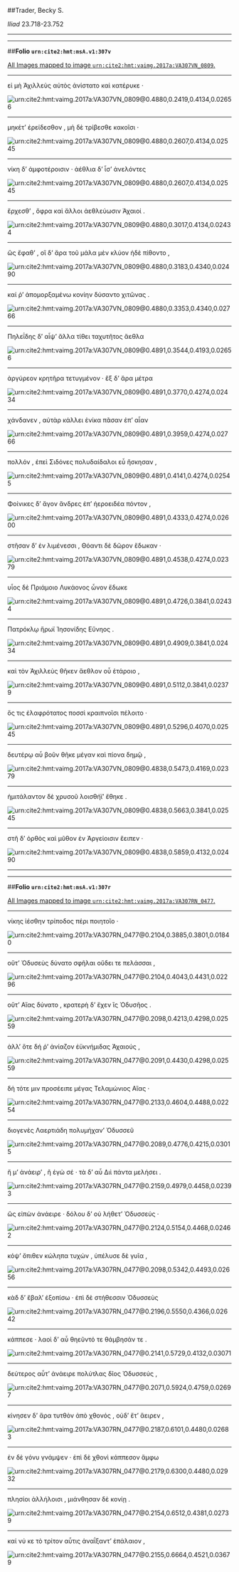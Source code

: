 ##Trader, Becky S.

*Iliad* 23.718-23.752

---

---

##**Folio `urn:cite2:hmt:msA.v1:307v`**



[All Images mapped to image `urn:cite2:hmt:vaimg.2017a:VA307VN_0809`.](http://www.homermultitext.org/ict2/index.html?urn=urn:cite2:hmt:vaimg.2017a:VA307VN_0809@0.4880,0.2419,0.4134,0.02656&urn=urn:cite2:hmt:vaimg.2017a:VA307VN_0809@0.4880,0.2607,0.4134,0.02545&urn=urn:cite2:hmt:vaimg.2017a:VA307VN_0809@0.4880,0.2607,0.4134,0.02545&urn=urn:cite2:hmt:vaimg.2017a:VA307VN_0809@0.4880,0.3017,0.4134,0.02434&urn=urn:cite2:hmt:vaimg.2017a:VA307VN_0809@0.4880,0.3183,0.4340,0.02490&urn=urn:cite2:hmt:vaimg.2017a:VA307VN_0809@0.4880,0.3353,0.4340,0.02766&urn=urn:cite2:hmt:vaimg.2017a:VA307VN_0809@0.4891,0.3544,0.4193,0.02656&urn=urn:cite2:hmt:vaimg.2017a:VA307VN_0809@0.4891,0.3770,0.4274,0.02434&urn=urn:cite2:hmt:vaimg.2017a:VA307VN_0809@0.4891,0.3959,0.4274,0.02766&urn=urn:cite2:hmt:vaimg.2017a:VA307VN_0809@0.4891,0.4141,0.4274,0.02545&urn=urn:cite2:hmt:vaimg.2017a:VA307VN_0809@0.4891,0.4333,0.4274,0.02600&urn=urn:cite2:hmt:vaimg.2017a:VA307VN_0809@0.4891,0.4538,0.4274,0.02379&urn=urn:cite2:hmt:vaimg.2017a:VA307VN_0809@0.4891,0.4726,0.3841,0.02434&urn=urn:cite2:hmt:vaimg.2017a:VA307VN_0809@0.4891,0.4909,0.3841,0.02434&urn=urn:cite2:hmt:vaimg.2017a:VA307VN_0809@0.4891,0.5112,0.3841,0.02379&urn=urn:cite2:hmt:vaimg.2017a:VA307VN_0809@0.4891,0.5296,0.4070,0.02545&urn=urn:cite2:hmt:vaimg.2017a:VA307VN_0809@0.4838,0.5473,0.4169,0.02379&urn=urn:cite2:hmt:vaimg.2017a:VA307VN_0809@0.4838,0.5663,0.3841,0.02545&urn=urn:cite2:hmt:vaimg.2017a:VA307VN_0809@0.4838,0.5859,0.4132,0.02490)

---- 

 εἰ μὴ Ἀχιλλεὺς αὐτὸς ἀνίστατο καὶ κατέρυκε ·

![urn:cite2:hmt:vaimg.2017a:VA307VN_0809@0.4880,0.2419,0.4134,0.02656](http://beta.hpcc.uh.edu/scs/image/500/500/urn:cite2:hmt:vaimg.2017a:VA307VN_0809@0.4880,0.2419,0.4134,0.02656)

---- 

 μηκέτʼ ἐρείδεσθον , μὴ δὲ τρίβεσθε κακοῖσι ·

![urn:cite2:hmt:vaimg.2017a:VA307VN_0809@0.4880,0.2607,0.4134,0.02545](http://beta.hpcc.uh.edu/scs/image/500/500/urn:cite2:hmt:vaimg.2017a:VA307VN_0809@0.4880,0.2607,0.4134,0.02545)

---- 

 νίκη δʼ ἀμφοτέροισιν · ἀέθλια δʼ ἶσʼ ἀνελόντες

![urn:cite2:hmt:vaimg.2017a:VA307VN_0809@0.4880,0.2607,0.4134,0.02545](http://beta.hpcc.uh.edu/scs/image/500/500/urn:cite2:hmt:vaimg.2017a:VA307VN_0809@0.4880,0.2607,0.4134,0.02545)

---- 

 ἔρχεσθʼ , ὄφρα καὶ ἄλλοι ἀεθλεύωσιν Ἀχαιοί .

![urn:cite2:hmt:vaimg.2017a:VA307VN_0809@0.4880,0.3017,0.4134,0.02434](http://beta.hpcc.uh.edu/scs/image/500/500/urn:cite2:hmt:vaimg.2017a:VA307VN_0809@0.4880,0.3017,0.4134,0.02434)

---- 

 ὣς ἔφαθʼ , οἳ δʼ ἄρα τοῦ μάλα μὲν κλύον ἠδὲ πίθοντο ,

![urn:cite2:hmt:vaimg.2017a:VA307VN_0809@0.4880,0.3183,0.4340,0.02490](http://beta.hpcc.uh.edu/scs/image/500/500/urn:cite2:hmt:vaimg.2017a:VA307VN_0809@0.4880,0.3183,0.4340,0.02490)

---- 

 καί ῥʼ ἀπομορξαμένω κονίην δύσαντο χιτῶνας .

![urn:cite2:hmt:vaimg.2017a:VA307VN_0809@0.4880,0.3353,0.4340,0.02766](http://beta.hpcc.uh.edu/scs/image/500/500/urn:cite2:hmt:vaimg.2017a:VA307VN_0809@0.4880,0.3353,0.4340,0.02766)

---- 

 Πηλεΐδης δʼ αἶψʼ ἄλλα τίθει ταχυτῆτος ἄεθλα

![urn:cite2:hmt:vaimg.2017a:VA307VN_0809@0.4891,0.3544,0.4193,0.02656](http://beta.hpcc.uh.edu/scs/image/500/500/urn:cite2:hmt:vaimg.2017a:VA307VN_0809@0.4891,0.3544,0.4193,0.02656)

---- 

 ἀργύρεον κρητῆρα τετυγμένον · ἓξ δʼ ἄρα μέτρα

![urn:cite2:hmt:vaimg.2017a:VA307VN_0809@0.4891,0.3770,0.4274,0.02434](http://beta.hpcc.uh.edu/scs/image/500/500/urn:cite2:hmt:vaimg.2017a:VA307VN_0809@0.4891,0.3770,0.4274,0.02434)

---- 

 χάνδανεν , αὐτὰρ κάλλει ἐνίκα πᾶσαν ἐπʼ αἶαν

![urn:cite2:hmt:vaimg.2017a:VA307VN_0809@0.4891,0.3959,0.4274,0.02766](http://beta.hpcc.uh.edu/scs/image/500/500/urn:cite2:hmt:vaimg.2017a:VA307VN_0809@0.4891,0.3959,0.4274,0.02766)

---- 

 πολλόν , ἐπεὶ Σιδόνες πολυδαίδαλοι εὖ ἤσκησαν ,

![urn:cite2:hmt:vaimg.2017a:VA307VN_0809@0.4891,0.4141,0.4274,0.02545](http://beta.hpcc.uh.edu/scs/image/500/500/urn:cite2:hmt:vaimg.2017a:VA307VN_0809@0.4891,0.4141,0.4274,0.02545)

---- 

 Φοίνικες δʼ ἄγον ἄνδρες ἐπʼ ἠεροειδέα πόντον ,

![urn:cite2:hmt:vaimg.2017a:VA307VN_0809@0.4891,0.4333,0.4274,0.02600](http://beta.hpcc.uh.edu/scs/image/500/500/urn:cite2:hmt:vaimg.2017a:VA307VN_0809@0.4891,0.4333,0.4274,0.02600)

---- 

 στῆσαν δʼ ἐν λιμένεσσι , Θόαντι δὲ δῶρον ἔδωκαν ·

![urn:cite2:hmt:vaimg.2017a:VA307VN_0809@0.4891,0.4538,0.4274,0.02379](http://beta.hpcc.uh.edu/scs/image/500/500/urn:cite2:hmt:vaimg.2017a:VA307VN_0809@0.4891,0.4538,0.4274,0.02379)

---- 

 υἷος δὲ Πριάμοιο Λυκάονος ὦνον ἔδωκε

![urn:cite2:hmt:vaimg.2017a:VA307VN_0809@0.4891,0.4726,0.3841,0.02434](http://beta.hpcc.uh.edu/scs/image/500/500/urn:cite2:hmt:vaimg.2017a:VA307VN_0809@0.4891,0.4726,0.3841,0.02434)

---- 

 Πατρόκλῳ ἥρωϊ Ἰησονίδης Εὔνηος .

![urn:cite2:hmt:vaimg.2017a:VA307VN_0809@0.4891,0.4909,0.3841,0.02434](http://beta.hpcc.uh.edu/scs/image/500/500/urn:cite2:hmt:vaimg.2017a:VA307VN_0809@0.4891,0.4909,0.3841,0.02434)

---- 

 καὶ τὸν Ἀχιλλεὺς θῆκεν ἄεθλον οὗ ἑτάροιο ,

![urn:cite2:hmt:vaimg.2017a:VA307VN_0809@0.4891,0.5112,0.3841,0.02379](http://beta.hpcc.uh.edu/scs/image/500/500/urn:cite2:hmt:vaimg.2017a:VA307VN_0809@0.4891,0.5112,0.3841,0.02379)

---- 

 ὅς τις ἐλαφρότατος ποσσὶ κραιπνοῖσι πέλοιτο ·

![urn:cite2:hmt:vaimg.2017a:VA307VN_0809@0.4891,0.5296,0.4070,0.02545](http://beta.hpcc.uh.edu/scs/image/500/500/urn:cite2:hmt:vaimg.2017a:VA307VN_0809@0.4891,0.5296,0.4070,0.02545)

---- 

 δευτέρῳ αὖ βοῦν θῆκε μέγαν καὶ πίονα δημῷ ,

![urn:cite2:hmt:vaimg.2017a:VA307VN_0809@0.4838,0.5473,0.4169,0.02379](http://beta.hpcc.uh.edu/scs/image/500/500/urn:cite2:hmt:vaimg.2017a:VA307VN_0809@0.4838,0.5473,0.4169,0.02379)

---- 

 ἡμιτάλαντον δὲ χρυσοῦ λοισθήϊʼ ἔθηκε .

![urn:cite2:hmt:vaimg.2017a:VA307VN_0809@0.4838,0.5663,0.3841,0.02545](http://beta.hpcc.uh.edu/scs/image/500/500/urn:cite2:hmt:vaimg.2017a:VA307VN_0809@0.4838,0.5663,0.3841,0.02545)

---- 

 στῆ δʼ ὀρθὸς καὶ μῦθον ἐν Ἀργείοισιν ἔειπεν ·

![urn:cite2:hmt:vaimg.2017a:VA307VN_0809@0.4838,0.5859,0.4132,0.02490](http://beta.hpcc.uh.edu/scs/image/500/500/urn:cite2:hmt:vaimg.2017a:VA307VN_0809@0.4838,0.5859,0.4132,0.02490)

---

---

##**Folio `urn:cite2:hmt:msA.v1:307r`**



[All Images mapped to image `urn:cite2:hmt:vaimg.2017a:VA307RN_0477`.](http://www.homermultitext.org/ict2/index.html?urn=urn:cite2:hmt:vaimg.2017a:VA307RN_0477@0.2104,0.3885,0.3801,0.01840&urn=urn:cite2:hmt:vaimg.2017a:VA307RN_0477@0.2104,0.4043,0.4431,0.02296&urn=urn:cite2:hmt:vaimg.2017a:VA307RN_0477@0.2098,0.4213,0.4298,0.02559&urn=urn:cite2:hmt:vaimg.2017a:VA307RN_0477@0.2091,0.4430,0.4298,0.02559&urn=urn:cite2:hmt:vaimg.2017a:VA307RN_0477@0.2133,0.4604,0.4488,0.02254&urn=urn:cite2:hmt:vaimg.2017a:VA307RN_0477@0.2089,0.4776,0.4215,0.03015&urn=urn:cite2:hmt:vaimg.2017a:VA307RN_0477@0.2159,0.4979,0.4458,0.02393&urn=urn:cite2:hmt:vaimg.2017a:VA307RN_0477@0.2124,0.5154,0.4468,0.02462&urn=urn:cite2:hmt:vaimg.2017a:VA307RN_0477@0.2098,0.5342,0.4493,0.02656&urn=urn:cite2:hmt:vaimg.2017a:VA307RN_0477@0.2196,0.5550,0.4366,0.02642&urn=urn:cite2:hmt:vaimg.2017a:VA307RN_0477@0.2141,0.5729,0.4132,0.03071&urn=urn:cite2:hmt:vaimg.2017a:VA307RN_0477@0.2071,0.5924,0.4759,0.02697&urn=urn:cite2:hmt:vaimg.2017a:VA307RN_0477@0.2187,0.6101,0.4480,0.02683&urn=urn:cite2:hmt:vaimg.2017a:VA307RN_0477@0.2179,0.6300,0.4480,0.02932&urn=urn:cite2:hmt:vaimg.2017a:VA307RN_0477@0.2154,0.6512,0.4381,0.02739&urn=urn:cite2:hmt:vaimg.2017a:VA307RN_0477@0.2155,0.6664,0.4521,0.03679)

---- 

 νίκης ἱέσθην τρίποδος πέρι ποιητοῖο ·

![urn:cite2:hmt:vaimg.2017a:VA307RN_0477@0.2104,0.3885,0.3801,0.01840](http://beta.hpcc.uh.edu/scs/image/500/500/urn:cite2:hmt:vaimg.2017a:VA307RN_0477@0.2104,0.3885,0.3801,0.01840)

---- 

 οὔτʼ Ὀδυσεὺς δύνατο σφῆλαι οὔδει τε πελάσσαι ,

![urn:cite2:hmt:vaimg.2017a:VA307RN_0477@0.2104,0.4043,0.4431,0.02296](http://beta.hpcc.uh.edu/scs/image/500/500/urn:cite2:hmt:vaimg.2017a:VA307RN_0477@0.2104,0.4043,0.4431,0.02296)

---- 

 οὔτʼ Αἴας δύνατο , κρατερὴ δʼ ἔχεν ἲς Ὀδυσῆος .

![urn:cite2:hmt:vaimg.2017a:VA307RN_0477@0.2098,0.4213,0.4298,0.02559](http://beta.hpcc.uh.edu/scs/image/500/500/urn:cite2:hmt:vaimg.2017a:VA307RN_0477@0.2098,0.4213,0.4298,0.02559)

---- 

 ἀλλʼ ὅτε δή ῥʼ ἀνίαζον ἐϋκνήμιδας Ἀχαιούς ,

![urn:cite2:hmt:vaimg.2017a:VA307RN_0477@0.2091,0.4430,0.4298,0.02559](http://beta.hpcc.uh.edu/scs/image/500/500/urn:cite2:hmt:vaimg.2017a:VA307RN_0477@0.2091,0.4430,0.4298,0.02559)

---- 

 δὴ τότε μιν προσέειπε μέγας Τελαμώνιος Αἴας ·

![urn:cite2:hmt:vaimg.2017a:VA307RN_0477@0.2133,0.4604,0.4488,0.02254](http://beta.hpcc.uh.edu/scs/image/500/500/urn:cite2:hmt:vaimg.2017a:VA307RN_0477@0.2133,0.4604,0.4488,0.02254)

---- 

 διογενὲς Λαερτιάδη πολυμήχανʼ Ὀδυσσεῦ

![urn:cite2:hmt:vaimg.2017a:VA307RN_0477@0.2089,0.4776,0.4215,0.03015](http://beta.hpcc.uh.edu/scs/image/500/500/urn:cite2:hmt:vaimg.2017a:VA307RN_0477@0.2089,0.4776,0.4215,0.03015)

---- 

 ἤ μʼ ἀνάειρʼ , ἢ ἐγὼ σέ · τὰ δʼ αὖ Διὶ πάντα μελήσει .

![urn:cite2:hmt:vaimg.2017a:VA307RN_0477@0.2159,0.4979,0.4458,0.02393](http://beta.hpcc.uh.edu/scs/image/500/500/urn:cite2:hmt:vaimg.2017a:VA307RN_0477@0.2159,0.4979,0.4458,0.02393)

---- 

 ὣς εἰπὼν ἀνάειρε · δόλου δʼ οὐ λήθετʼ Ὀδυσσεύς ·

![urn:cite2:hmt:vaimg.2017a:VA307RN_0477@0.2124,0.5154,0.4468,0.02462](http://beta.hpcc.uh.edu/scs/image/500/500/urn:cite2:hmt:vaimg.2017a:VA307RN_0477@0.2124,0.5154,0.4468,0.02462)

---- 

 κόψʼ ὄπιθεν κώληπα τυχών , ὑπέλυσε δὲ γυῖα ,

![urn:cite2:hmt:vaimg.2017a:VA307RN_0477@0.2098,0.5342,0.4493,0.02656](http://beta.hpcc.uh.edu/scs/image/500/500/urn:cite2:hmt:vaimg.2017a:VA307RN_0477@0.2098,0.5342,0.4493,0.02656)

---- 

 κὰδ δʼ ἔβαλʼ ἐξοπίσω · ἐπὶ δὲ στήθεσσιν Ὀδυσσεὺς

![urn:cite2:hmt:vaimg.2017a:VA307RN_0477@0.2196,0.5550,0.4366,0.02642](http://beta.hpcc.uh.edu/scs/image/500/500/urn:cite2:hmt:vaimg.2017a:VA307RN_0477@0.2196,0.5550,0.4366,0.02642)

---- 

 κάππεσε · λαοὶ δʼ αὖ θηεῦντό τε θάμβησάν τε .

![urn:cite2:hmt:vaimg.2017a:VA307RN_0477@0.2141,0.5729,0.4132,0.03071](http://beta.hpcc.uh.edu/scs/image/500/500/urn:cite2:hmt:vaimg.2017a:VA307RN_0477@0.2141,0.5729,0.4132,0.03071)

---- 

 δεύτερος αὖτʼ ἀνάειρε πολύτλας δῖος Ὀδυσσεύς ,

![urn:cite2:hmt:vaimg.2017a:VA307RN_0477@0.2071,0.5924,0.4759,0.02697](http://beta.hpcc.uh.edu/scs/image/500/500/urn:cite2:hmt:vaimg.2017a:VA307RN_0477@0.2071,0.5924,0.4759,0.02697)

---- 

 κίνησεν δʼ ἄρα τυτθὸν ἀπὸ χθονός , οὐδʼ ἔτʼ ἄειρεν ,

![urn:cite2:hmt:vaimg.2017a:VA307RN_0477@0.2187,0.6101,0.4480,0.02683](http://beta.hpcc.uh.edu/scs/image/500/500/urn:cite2:hmt:vaimg.2017a:VA307RN_0477@0.2187,0.6101,0.4480,0.02683)

---- 

 ἐν δὲ γόνυ γνάμψεν · ἐπὶ δὲ χθονὶ κάππεσον ἄμφω

![urn:cite2:hmt:vaimg.2017a:VA307RN_0477@0.2179,0.6300,0.4480,0.02932](http://beta.hpcc.uh.edu/scs/image/500/500/urn:cite2:hmt:vaimg.2017a:VA307RN_0477@0.2179,0.6300,0.4480,0.02932)

---- 

 πλησίοι ἀλλήλοισι , μιάνθησαν δὲ κονίῃ .

![urn:cite2:hmt:vaimg.2017a:VA307RN_0477@0.2154,0.6512,0.4381,0.02739](http://beta.hpcc.uh.edu/scs/image/500/500/urn:cite2:hmt:vaimg.2017a:VA307RN_0477@0.2154,0.6512,0.4381,0.02739)

---- 

 καί νύ κε τὸ τρίτον αὖτις ἀναΐξαντʼ ἐπάλαιον ,

![urn:cite2:hmt:vaimg.2017a:VA307RN_0477@0.2155,0.6664,0.4521,0.03679](http://beta.hpcc.uh.edu/scs/image/500/500/urn:cite2:hmt:vaimg.2017a:VA307RN_0477@0.2155,0.6664,0.4521,0.03679)